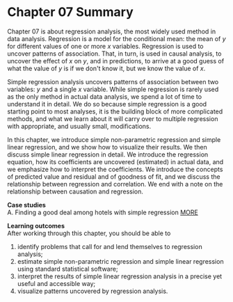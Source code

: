 # Chapter 07 Summary


Chapter 07 is about regression analysis, the most widely used method in data analysis. Regression is a model for the conditional mean: the mean of *y* for different values of one or more *x* variables. Regression is used to uncover patterns of association. That, in turn, is used in causal analysis, to uncover the effect of *x* on *y*, and in predictions, to arrive at a good guess of what the value of *y* is if we don't know it, but we know the value of *x*. 

Simple regression analysis uncovers patterns of association between two variables: *y* and a single *x* variable. While simple regression is rarely used as the only method in actual data analysis, we spend a lot of time to understand it in detail. We do so because simple regression is a good starting point to most analyses, it is the building block of more complicated methods, and what we learn about it will carry over to multiple regression with appropriate, and usually small, modifications. 

In this chapter, we introduce simple non-parametric regression and simple linear regression, and we show how to visualize their results. We then discuss simple linear regression in detail. We introduce the regression equation, how its coefficients are uncovered (estimated) in actual data, and we emphasize how to interpret the coefficients. We introduce the concepts of predicted value and residual and of goodness of fit, and we discuss the relationship between regression and correlation. We end with a note on the relationship between causation and regression. 

**Case studies**  
A. Finding a good deal among hotels with simple regression [MORE](ch07-cs-hotels-long)


**Learning outcomes**  
After working through this chapter, you should be able to
1. identify problems that call for and lend themselves to regression analysis; 
1. estimate simple non-parametric regression and simple linear regression using standard statistical software; 
1. interpret the results of simple linear regression analysis in a precise yet useful and accessible way; 
1. visualize patterns uncovered by regression analysis.

